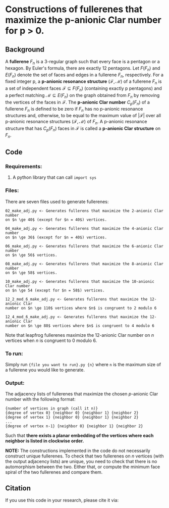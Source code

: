 # Constructions of fullerenes that maximize the p-anionic Clar number for p > 0.

## Background

A **fullerene** $F_n$ is a 3-regular graph such that every face is a pentagon
or a hexagon. By Euler's formula, there are exactly 12 pentagons. Let $F(F_n)$
and $E(F_n)$ denote the set of faces and edges in a fullerene $F_n$,
respectively. For a fixed integer p, a **p-anionic resonance structure**
$(\mathcal{F}, \mathcal{M})$ of a fullerene $F_n$ is a set of independent faces
$\mathcal{F} \subseteq F(F_n)$ (containing exactly p pentagons) and a perfect
matching $\mathcal{M} \subseteq E(F_n)$ on the graph obtained from $F_n$ by
removing the vertices of the faces in $\mathcal{F}$. The **p-anionic Clar
number** $C_p(F_n)$ of a fullerene $F_n$ is defined to be zero if $F_n$ has no
p-anionic resonance structures and, otherwise, to be equal to the maximum value
of $|\mathcal{F}|$ over all p-anionic resonance structures $(\mathcal{F},
\mathcal{M})$ of $F_n$. A p-anionic resonance structure that has $C_p(F_n)$
faces in $\mathcal{F}$ is called a **p-anionic Clar structure** on $F_n$.

## Code

### Requirements:

1. A python library that can call `import sys`

### Files:
There are seven files used to generate fullerenes:

```
02_make_adj.py <- Generates fullerens that maximize the 2-anionic Clar number
on $n \ge 40$ (except for $n = 40$) vertices.

04_make_adj.py <- Generates fullerens that maximize the 4-anionic Clar number
on $n \ge 36$ (except for $n = 40$) vertices.

06_make_adj.py <- Generates fullerens that maximize the 6-anionic Clar number
on $n \ge 56$ vertices.

08_make_adj.py <- Generates fullerens that maximize the 8-anionic Clar number
on $n \ge 58$ vertices.

10_make_adj.py <- Generates fullerens that maximize the 10-anionic Clar number
on $n \ge 54 (except for $n = 58$) vertices.

12_2_mod_6_make_adj.py <- Generates fullerens that maximize the 12-anionic Clar
number on $n \ge 110$ vertices where $n$ is congruent to 2 modulo 6

12_4_mod_6_make_adj.py <- Generates fullerens that maximize the 12-anionic Clar
number on $n \ge 88$ vertices where $n$ is congruent to 4 modulo 6
```

Note that leapfrog fullerenes maximize the 12-anionic Clar number on $n$
vertices when $n$ is congruent to $0$ modulo $6$.

### To run:
Simply run `{file you want to run}.py {n}` where `n` is the maximum size of a
fullerene you would like to generate.

### Output:
The adjacency lists of fullerenes that maximize the chosen $p$-anionic
Clar number with the following format:

```
{number of vertices in graph (call it n)}
{degree of vertex 0} {neighbor 0} {neighbor 1} {neighbor 2}
{degree of vertex 1} {neighbor 0} {neighbor 1} {neighbor 2}
...
{degree of vertex n-1} {neighbor 0} {neighbor 1} {neighbor 2}
```

Such that **there exists a planar embedding of the vertices where each neighbor
is listed in clockwise order.**

**NOTE:** The constructions implemented in the code do not necessarily
construct unique fullerenes. To check that two fullerenes on $n$ vertices
(with the output adjacency lists) are unique, you need to check that there
is no automorphism between the two. Either that, or compute the
minimum face spiral of the two fullerenes and compare them.

## Citation

If you use this code in your research, please cite it via:

```

```

